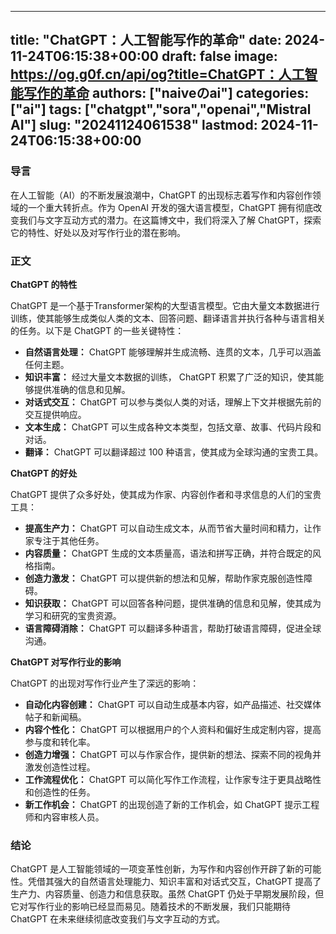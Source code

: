 
---
title: "ChatGPT：人工智能写作的革命"
date: 2024-11-24T06:15:38+00:00
draft: false
image: https://og.g0f.cn/api/og?title=ChatGPT：人工智能写作的革命
authors: ["naiveのai"]
categories: ["ai"]
tags: ["chatgpt","sora","openai","Mistral AI"]
slug: "20241124061538"
lastmod: 2024-11-24T06:15:38+00:00
---
### 导言

在人工智能（AI）的不断发展浪潮中，ChatGPT 的出现标志着写作和内容创作领域的一个重大转折点。作为 OpenAI 开发的强大语言模型，ChatGPT 拥有彻底改变我们与文字互动方式的潜力。在这篇博文中，我们将深入了解 ChatGPT，探索它的特性、好处以及对写作行业的潜在影响。

### 正文

**ChatGPT 的特性**

ChatGPT 是一个基于Transformer架构的大型语言模型。它由大量文本数据进行训练，使其能够生成类似人类的文本、回答问题、翻译语言并执行各种与语言相关的任务。以下是 ChatGPT 的一些关键特性：

* **自然语言处理：** ChatGPT 能够理解并生成流畅、连贯的文本，几乎可以涵盖任何主题。
* **知识丰富：** 经过大量文本数据的训练， ChatGPT 积累了广泛的知识，使其能够提供准确的信息和见解。
* **对话式交互：** ChatGPT 可以参与类似人类的对话，理解上下文并根据先前的交互提供响应。
* **文本生成：** ChatGPT 可以生成各种文本类型，包括文章、故事、代码片段和对话。
* **翻译：** ChatGPT 可以翻译超过 100 种语言，使其成为全球沟通的宝贵工具。

**ChatGPT 的好处**

ChatGPT 提供了众多好处，使其成为作家、内容创作者和寻求信息的人们的宝贵工具：

* **提高生产力：** ChatGPT 可以自动生成文本，从而节省大量时间和精力，让作家专注于其他任务。
* **内容质量：** ChatGPT 生成的文本质量高，语法和拼写正确，并符合既定的风格指南。
* **创造力激发：** ChatGPT 可以提供新的想法和见解，帮助作家克服创造性障碍。
* **知识获取：** ChatGPT 可以回答各种问题，提供准确的信息和见解，使其成为学习和研究的宝贵资源。
* **语言障碍消除：** ChatGPT 可以翻译多种语言，帮助打破语言障碍，促进全球沟通。

**ChatGPT 对写作行业的影响**

ChatGPT 的出现对写作行业产生了深远的影响：

* **自动化内容创建：** ChatGPT 可以自动生成基本内容，如产品描述、社交媒体帖子和新闻稿。
* **内容个性化：** ChatGPT 可以根据用户的个人资料和偏好生成定制内容，提高参与度和转化率。
* **创造力增强：** ChatGPT 可以与作家合作，提供新的想法、探索不同的视角并激发创造性过程。
* **工作流程优化：** ChatGPT 可以简化写作工作流程，让作家专注于更具战略性和创造性的任务。
* **新工作机会：** ChatGPT 的出现创造了新的工作机会，如 ChatGPT 提示工程师和内容审核人员。

### 结论

ChatGPT 是人工智能领域的一项变革性创新，为写作和内容创作开辟了新的可能性。凭借其强大的自然语言处理能力、知识丰富和对话式交互，ChatGPT 提高了生产力、内容质量、创造力和信息获取。虽然 ChatGPT 仍处于早期发展阶段，但它对写作行业的影响已经显而易见。随着技术的不断发展，我们只能期待 ChatGPT 在未来继续彻底改变我们与文字互动的方式。